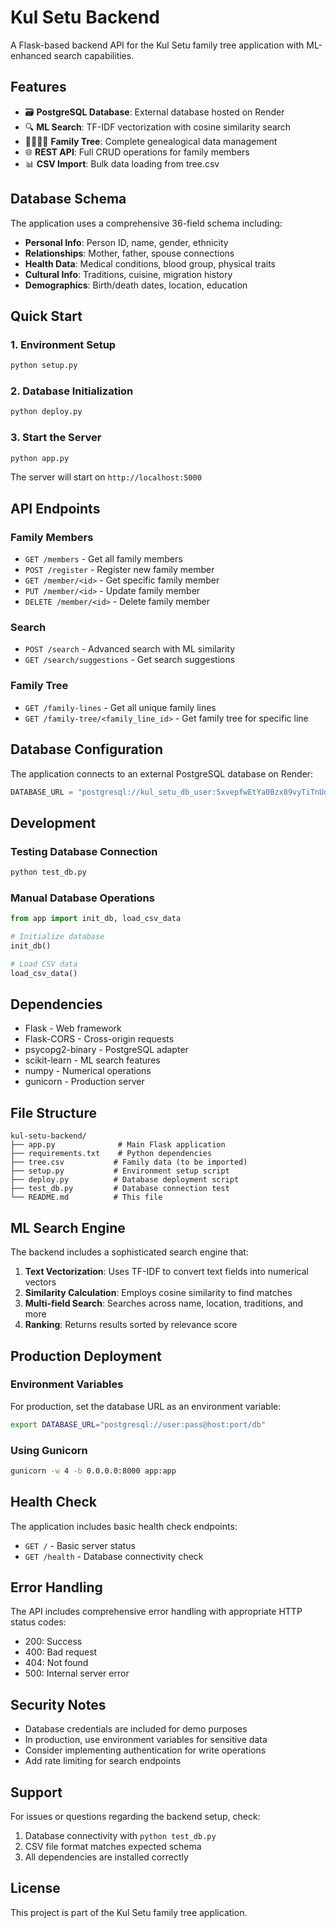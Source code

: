 # Kul Setu Backend

A Flask-based backend API for the Kul Setu family tree application with ML-enhanced search capabilities.

## Features

- 🗃️ **PostgreSQL Database**: External database hosted on Render
- 🔍 **ML Search**: TF-IDF vectorization with cosine similarity search
- 👨‍👩‍👧‍👦 **Family Tree**: Complete genealogical data management
- 🌐 **REST API**: Full CRUD operations for family members
- 📊 **CSV Import**: Bulk data loading from tree.csv

## Database Schema

The application uses a comprehensive 36-field schema including:
- **Personal Info**: Person ID, name, gender, ethnicity
- **Relationships**: Mother, father, spouse connections
- **Health Data**: Medical conditions, blood group, physical traits
- **Cultural Info**: Traditions, cuisine, migration history
- **Demographics**: Birth/death dates, location, education

## Quick Start

### 1. Environment Setup
```bash
python setup.py
```

### 2. Database Initialization
```bash
python deploy.py
```

### 3. Start the Server
```bash
python app.py
```

The server will start on `http://localhost:5000`

## API Endpoints

### Family Members
- `GET /members` - Get all family members
- `POST /register` - Register new family member
- `GET /member/<id>` - Get specific family member
- `PUT /member/<id>` - Update family member
- `DELETE /member/<id>` - Delete family member

### Search
- `POST /search` - Advanced search with ML similarity
- `GET /search/suggestions` - Get search suggestions

### Family Tree
- `GET /family-lines` - Get all unique family lines
- `GET /family-tree/<family_line_id>` - Get family tree for specific line

## Database Configuration

The application connects to an external PostgreSQL database on Render:

```python
DATABASE_URL = "postgresql://kul_setu_db_user:5xvepfwEtYa0Bzx89vyTiTnUqkJWG437@dpg-d3kjv2ffte5s738ehdh0-a.oregon-postgres.render.com/kul_setu_db"
```

## Development

### Testing Database Connection
```bash
python test_db.py
```

### Manual Database Operations
```python
from app import init_db, load_csv_data

# Initialize database
init_db()

# Load CSV data
load_csv_data()
```

## Dependencies

- Flask - Web framework
- Flask-CORS - Cross-origin requests
- psycopg2-binary - PostgreSQL adapter
- scikit-learn - ML search features
- numpy - Numerical operations
- gunicorn - Production server

## File Structure

```
kul-setu-backend/
├── app.py              # Main Flask application
├── requirements.txt    # Python dependencies
├── tree.csv           # Family data (to be imported)
├── setup.py           # Environment setup script
├── deploy.py          # Database deployment script
├── test_db.py         # Database connection test
└── README.md          # This file
```

## ML Search Engine

The backend includes a sophisticated search engine that:

1. **Text Vectorization**: Uses TF-IDF to convert text fields into numerical vectors
2. **Similarity Calculation**: Employs cosine similarity to find matches
3. **Multi-field Search**: Searches across name, location, traditions, and more
4. **Ranking**: Returns results sorted by relevance score

## Production Deployment

### Environment Variables
For production, set the database URL as an environment variable:
```bash
export DATABASE_URL="postgresql://user:pass@host:port/db"
```

### Using Gunicorn
```bash
gunicorn -w 4 -b 0.0.0.0:8000 app:app
```

## Health Check

The application includes basic health check endpoints:
- `GET /` - Basic server status
- `GET /health` - Database connectivity check

## Error Handling

The API includes comprehensive error handling with appropriate HTTP status codes:
- 200: Success
- 400: Bad request
- 404: Not found
- 500: Internal server error

## Security Notes

- Database credentials are included for demo purposes
- In production, use environment variables for sensitive data
- Consider implementing authentication for write operations
- Add rate limiting for search endpoints

## Support

For issues or questions regarding the backend setup, check:
1. Database connectivity with `python test_db.py`
2. CSV file format matches expected schema
3. All dependencies are installed correctly

## License

This project is part of the Kul Setu family tree application.